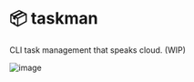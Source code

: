 # 📦 taskman

CLI task management that speaks cloud. (WIP)

![image](https://github.com/user-attachments/assets/69eebaf9-4b35-4e6f-ade1-33dddda20744)
